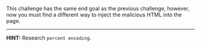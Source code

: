 This challenge has the same end goal as the previous challenge, however, now you must find a different way to inject the malicious HTML into the page.

----
**HINT:** Research `percent encoding`.